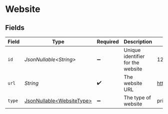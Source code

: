 # Website


## Fields

| Field                                                                | Type                                                                 | Required                                                             | Description                                                          | Example                                                              |
| -------------------------------------------------------------------- | -------------------------------------------------------------------- | -------------------------------------------------------------------- | -------------------------------------------------------------------- | -------------------------------------------------------------------- |
| `id`                                                                 | *JsonNullable\<String>*                                              | :heavy_minus_sign:                                                   | Unique identifier for the website                                    | 12345                                                                |
| `url`                                                                | *String*                                                             | :heavy_check_mark:                                                   | The website URL                                                      | http://example.com                                                   |
| `type`                                                               | [JsonNullable\<WebsiteType>](../../models/components/WebsiteType.md) | :heavy_minus_sign:                                                   | The type of website                                                  | primary                                                              |